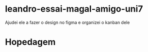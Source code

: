 # leandro-essai-magal-amigo-uni7
Ajudei ele a fazer o design no figma e organizei o kanban dele

# Hopedagem
